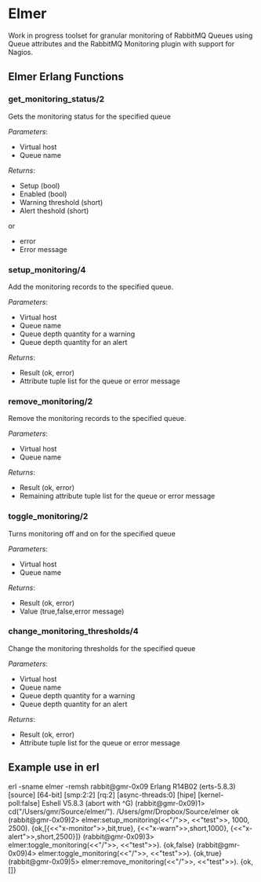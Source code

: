 # Elmer
Work in progress toolset for granular monitoring of RabbitMQ Queues using Queue attributes and the RabbitMQ Monitoring plugin with support for Nagios.

## Elmer Erlang Functions

### get_monitoring_status/2

Gets the monitoring status for the specified queue

_Parameters_:

 - Virtual host
 - Queue name

_Returns_:

 - Setup (bool)
 - Enabled (bool)
 - Warning threshold (short)
 - Alert theshold (short)
 
 or

 - error
 - Error message

### setup_monitoring/4

Add the monitoring records to the specified queue.

_Parameters_:

 - Virtual host
 - Queue name
 - Queue depth quantity for a warning
 - Queue depth quantity for an alert

_Returns_:

 - Result (ok, error)
 - Attribute tuple list for the queue or error message

### remove_monitoring/2

Remove the monitoring records to the specified queue.

_Parameters_:

 - Virtual host
 - Queue name

_Returns_:

 - Result (ok, error)
 - Remaining attribute tuple list for the queue or error message

### toggle_monitoring/2

Turns monitoring off and on for the specified queue

_Parameters_:

 - Virtual host
 - Queue name

_Returns_:

 - Result (ok, error)
 - Value (true,false,error message)

### change_monitoring_thresholds/4

Change the monitoring thresholds for the specified queue

_Parameters_:

 - Virtual host
 - Queue name
 - Queue depth quantity for a warning
 - Queue depth quantity for an alert

_Returns_:

 - Result (ok, error)
 - Attribute tuple list for the queue or error message

## Example use in erl

  erl -sname elmer -remsh rabbit@gmr-0x09
  Erlang R14B02 (erts-5.8.3) [source] [64-bit] [smp:2:2] [rq:2] [async-threads:0] [hipe] [kernel-poll:false]
  Eshell V5.8.3  (abort with ^G)
  (rabbit@gmr-0x09)1> cd("/Users/gmr/Source/elmer/").
  /Users/gmr/Dropbox/Source/elmer
  ok
  (rabbit@gmr-0x09)2> elmer:setup_monitoring(<<"/">>, <<"test">>, 1000, 2500).
  {ok,[{<<"x-monitor">>,bit,true},
       {<<"x-warn">>,short,1000},
       {<<"x-alert">>,short,2500}]}
  (rabbit@gmr-0x09)3> elmer:toggle_monitoring(<<"/">>, <<"test">>).
  {ok,false}
  (rabbit@gmr-0x09)4> elmer:toggle_monitoring(<<"/">>, <<"test">>).
  {ok,true}
  (rabbit@gmr-0x09)5> elmer:remove_monitoring(<<"/">>, <<"test">>).
  {ok,[]}
